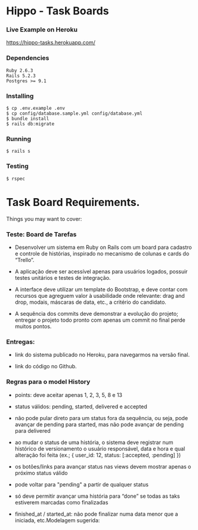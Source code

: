 # Hippo - Task Boards

### Live Example on Heroku
  https://hippo-tasks.herokuapp.com/

### Dependencies

```
Ruby 2.6.3
Rails 5.2.3
Postgres >= 9.1
```

### Installing

```console
$ cp .env.example .env
$ cp config/database.sample.yml config/database.yml
$ bundle install
$ rails db:migrate
```

### Running
```console
$ rails s
```

### Testing

```console
$ rspec
```



# Task Board Requirements.

Things you may want to cover:

### Teste: Board de Tarefas

* Desenvolver um sistema em Ruby on Rails com um board para cadastro e
controle de histórias, inspirado no mecanismo de colunas e cards do “Trello”.

* A aplicação deve ser acessível apenas para usuários logados, possuir testes
unitários e testes de integração.

* A interface deve utilizar um template do Bootstrap, e deve contar com
recursos que agreguem valor à usabilidade onde relevante: drag and drop,
modais, máscaras de data, etc., a critério do candidato.

* A sequência dos commits deve demonstrar a evolução do projeto; entregar o
projeto todo pronto com apenas um commit no final perde muitos pontos.

### Entregas:

* link do sistema publicado no Heroku, para navegarmos na versão final.

* link do código no Github.

### Regras para o model History

* points: deve aceitar apenas 1, 2, 3, 5, 8 e 13

* status válidos: pending, started, delivered e accepted

* não pode pular direto para um status fora da sequência, ou seja, pode
avançar de pending para started, mas não pode avançar de pending para
delivered

* ao mudar o status de uma história, o sistema deve registrar num histórico de
versionamento o usuário responsável, data e hora e qual alteração foi feita
(ex.; { user_id: 12, status: [:accepted, :pending] })

* os botões/links para avançar status nas views devem mostrar apenas o
próximo status válido

* pode voltar para "pending" a partir de qualquer status

* só deve permitir avançar uma história para “done” se todas as taks estiverem
marcadas como finalizadas

* finished_at / started_at: não pode finalizar numa data menor que a iniciada,
etc.Modelagem sugerida:
